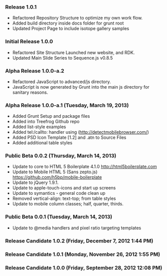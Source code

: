 ### Release 1.0.1

* Refactored Repository Structure to optimize my own work flow.
* Added build directory inside docs folder for grunt root 
* Updated Project Page to include isotope gallery samples

### Initial Release 1.0.0

* Refactored Site Structure Launched new website, and RDK. 
* Updated Main Slide Series to Sequence.js v0.8.5

### Alpha Release 1.0.0-a.2

* Refactored JavaScript to advanced/js directory. 
* JavaScript is now generated by Grunt into the main js directory for sanitary reasons.

### Alpha Release 1.0.0-a.1 (Tuesday, March 19, 2013)

* Added Grunt Setup and package files
* Added into Treefrog Github repo
* Added list-style examples
* Added tel:/callto: handler using (http://detectmobilebrowser.com/)
* Added PSD Icon Template [1.2] and .atn to Source Files
* Added additional table styles

### Public Beta 0.0.2 (Thursday, March 14, 2013)

* Update to core to HTML 5 Boilerplate 4.1.0 http://html5boilerplate.com
* Update to Mobile HTML 5 (Sans zepto.js) https://github.com/h5bp/mobile-boilerplate
* Update to jQuery 1.9.1.
* Update to apple-touch-icons and start up screens
* Update to symantics - general code clean up
* Removed vertical-align: text-top; from table styles
* Update to mobile column classes; half, quarter, thirds.

### Public Beta 0.0.1 (Tuesday, March 14, 2013)

* Update to @media handlers and pixel ratio targeting templates

### Release Candidate 1.0.2 (Friday, December 7, 2012 1:44 PM)

### Release Candidate 1.0.1 (Monday, November 26, 2012 1:55 PM)

### Release Candidate 1.0.0 (Friday, September 28, 2012 12:08 PM)